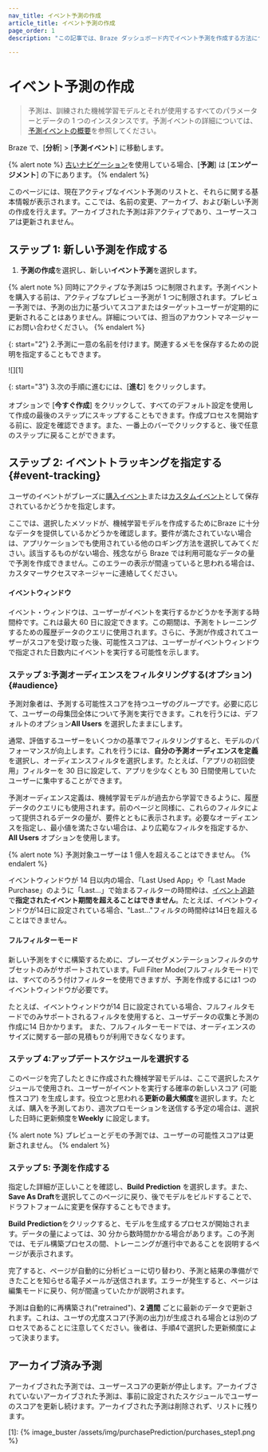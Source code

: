 ```yaml
---
nav_title: イベント予測の作成
article_title: イベント予測の作成
page_order: 1
description: "この記事では、Braze ダッシュボード内でイベント予測を作成する方法について説明します。"

---
```


# イベント予測の作成

> 予測は、訓練された機械学習モデルとそれが使用するすべてのパラメーターとデータの 1 つのインスタンスです。予測イベントの詳細については、[予測イベントの概要]({{site.baseurl}}/user_guide/brazeai/predictive_suite/predictive_events)を参照してください。

Braze で、[**分析**] > [**予測イベント**] に移動します。

{% alert note %}
[古いナビゲーション]({{site.baseurl}}/navigation)を使用している場合、[**予測**] は [**エンゲージメント**] の下にあります。
{% endalert %}

このページには、現在アクティブなイベント予測のリストと、それらに関する基本情報が表示されます。ここでは、名前の変更、アーカイブ、および新しい予測の作成を行えます。アーカイブされた予測は非アクティブであり、ユーザースコアは更新されません。

## ステップ 1: 新しい予測を作成する

1. **予測の作成**を選択し、新しい**イベント予測**を選択します。

{% alert note %}
同時にアクティブな予測は5 つに制限されます。予測イベントを購入する前は、アクティブなプレビュー予測が 1 つに制限されます。プレビュー予測では、予測の出力に基づいてスコアまたはターゲットユーザーが定期的に更新されることはありません。詳細については、担当のアカウントマネージャーにお問い合わせください。
{% endalert %}

{: start="2"}
2\.予測に一意の名前を付けます。関連するメモを保存するための説明を指定することもできます。

![][1]

{: start="3"}
3\.次の手順に進むには、[**進む**] をクリックします。<br><br>オプションで [**今すぐ作成**] をクリックして、すべてのデフォルト設定を使用して作成の最後のステップにスキップすることもできます。作成プロセスを開始する前に、設定を確認できます。また、一番上のバーでクリックすると、後で任意のステップに戻ることができます。

## ステップ 2: イベントトラッキングを指定する {#event-tracking}

ユーザのイベントがブレーズに[購入イベント]({{site.baseurl}}/user_guide/data_and_analytics/custom_data/purchase_events/)または[カスタムイベント]({{site.baseurl}}/user_guide/data_and_analytics/custom_data/custom_events/)として保存されているかどうかを指定します。

ここでは、選択したメソッドが、機械学習モデルを作成するためにBraze に十分なデータを提供しているかどうかを確認します。要件が満たされていない場合は、アプリケーションでも使用されている他のロギング方法を選択してみてください。該当するものがない場合、残念ながら Braze では利用可能なデータの量で予測を作成できません。このエラーの表示が間違っていると思われる場合は、カスタマーサクセスマネージャーに連絡してください。

#### イベントウィンドウ

イベント・ウィンドウは、ユーザーがイベントを実行するかどうかを予測する時間枠です。これは最大 60 日に設定できます。この期間は、予測をトレーニングするための履歴データのクエリに使用されます。さらに、予測が作成されてユーザーがスコアを受け取った後、可能性スコアは、ユーザーがイベントウィンドウで指定された日数内にイベントを実行する可能性を示します。

### ステップ 3:予測オーディエンスをフィルタリングする(オプション) {#audience}

予測対象者は、予測する可能性スコアを持つユーザのグループです。必要に応じて、ユーザーの母集団全体について予測を実行できます。これを行うには、デフォルトのオプション**All Users** を選択したままにします。

通常、評価するユーザーをいくつかの基準でフィルタリングすると、モデルのパフォーマンスが向上します。これを行うには、**自分の予測オーディエンスを定義**を選択し、オーディエンスフィルタを選択します。たとえば、「アプリの初回使用」フィルターを 30 日に設定して、アプリを少なくとも 30 日間使用していたユーザーに集中することができます。

予測オーディエンス定義は、機械学習モデルが過去から学習できるように、履歴データのクエリにも使用されます。前のページと同様に、これらのフィルタによって提供されるデータの量が、要件とともに表示されます。必要なオーディエンスを指定し、最小値を満たさない場合は、より広範なフィルタを指定するか、**All Users** オプションを使用します。

{% alert note %}
予測対象ユーザーは 1 億人を超えることはできません。
{% endalert %}

イベントウィンドウが 14 日以内の場合、「Last Used App」や「Last Made Purchase」のように「Last...」で始まるフィルターの時間枠は、[イベント追跡](#event-tracking)で**指定されたイベント期間を超えることはできません**。たとえば、イベントウィンドウが14日に設定されている場合、"Last..."フィルタの時間枠は14日を超えることはできません。

#### フルフィルターモード

新しい予測をすぐに構築するために、ブレーズセグメンテーションフィルタのサブセットのみがサポートされています。Full Filter Mode(フルフィルタモード)では、すべてのろう付けフィルターを使用できますが、予測を作成するには1 つのイベントウィンドウが必要です。 

たとえば、イベントウィンドウが14 日に設定されている場合、フルフィルタモードでのみサポートされるフィルタを使用すると、ユーザデータの収集と予測の作成に14 日かかります。 また、フルフィルターモードでは、オーディエンスのサイズに関する一部の見積もりが利用できなくなります。

### ステップ 4:アップデートスケジュールを選択する

このページを完了したときに作成された機械学習モデルは、ここで選択したスケジュールで使用され、ユーザーがイベントを実行する確率の新しいスコア (可能性スコア) を生成します。役立つと思われる**更新の最大頻度**を選択します。たとえば、購入を予測しており、週次プロモーションを送信する予定の場合は、選択した日時に更新頻度を**Weekly** に設定します。

{% alert note %}
プレビューとデモの予測では、ユーザーの可能性スコアは更新されません。
{% endalert %}

### ステップ 5: 予測を作成する

指定した詳細が正しいことを確認し、**Build Prediction** を選択します。また、**Save As Draft**を選択してこのページに戻り、後でモデルをビルドすることで、ドラフトフォームに変更を保存することもできます。 

**Build Prediction**をクリックすると、モデルを生成するプロセスが開始されます。データの量によっては、30 分から数時間かかる場合があります。この予測では、モデル構築プロセスの間、トレーニングが進行中であることを説明するページが表示されます。

完了すると、ページが自動的に分析ビューに切り替わり、予測と結果の準備ができたことを知らせる電子メールが送信されます。エラーが発生すると、ページは編集モードに戻り、何が間違っていたかが説明されます。

予測は自動的に再構築され("retrained")、**2 週間** ごとに最新のデータで更新されます。これは、ユーザの尤度スコア(予測の出力)が生成される場合とは別のプロセスであることに注意してください。後者は、手順4で選択した更新頻度によって決まります。

## アーカイブ済み予測

アーカイブされた予測では、ユーザースコアの更新が停止します。アーカイブされていないアーカイブされた予測は、事前に設定されたスケジュールでユーザーのスコアを更新し続けます。アーカイブされた予測は削除されず、リストに残ります。

[1]: {% image_buster /assets/img/purchasePrediction/purchases_step1.png %}

